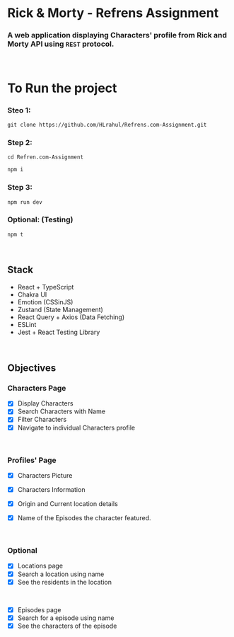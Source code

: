 # Rick & Morty - Refrens Assignment
### A web application displaying Characters' profile from Rick and Morty API using `REST` protocol.

<br />

# To Run the project 
### Steo 1:
```
git clone https://github.com/HLrahul/Refrens.com-Assignment.git
```

### Step 2:
```
cd Refren.com-Assignment
```
```
npm i
```

### Step 3:
```
npm run dev
```

### Optional: (Testing)
```
npm t
```

<br />

## Stack
- React + TypeScript
- Chakra UI
- Emotion (CSSinJS)
- Zustand (State Management)
- React Query + Axios (Data Fetching)
- ESLint
- Jest + React Testing Library

<br />

## Objectives
### Characters Page
- [x] Display Characters
- [x] Search Characters with Name
- [x] Filter Characters
- [x] Navigate to individual Characters profile

<br />

### Profiles' Page
- [x] Characters Picture
- [x] Characters Information
- [x] Origin and Current location details
- [x] Name of the Episodes the character featured.

  <br />

### Optional
- [x] Locations page
- [x] Search a location using name
- [x] See the residents in the location

<br />

- [x] Episodes page
- [x] Search for a episode using name
- [x] See the characters of the episode
